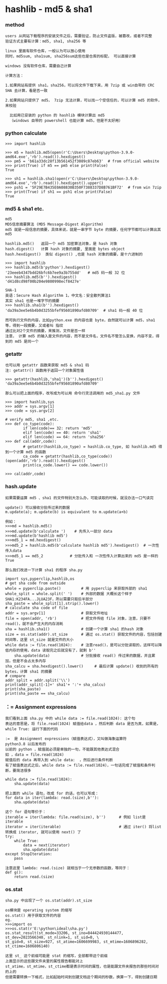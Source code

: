 # hashlib - md5 & sha1

### method

    users 从网站下载程序的安装文件之后，需要验证，防止文件盗版，被篡改，或者不完整    
    验证方式主要有计算：md5, sha1, sha256 等
    
    linux 里面有软件仓库，一般认为可以放心使用
    同时，md5sum, sha1sum, sha256sum这些也是仓库的标配， 可以直接计算
    
    windows 没有软件仓库，需要自己计算
    
    计算方法：
    
    1.如果网站有提供 sha1，sha256，可以将文件下载下来，用 7zip 或 win自带的 CRC SHA 去计算，看是否一致
    
    2.如果网站只提供了 md5， 7zip 无法计算，可以找一个受信任的，可以计算 md5 的软件，来校验
     
      比如用已安装的 python 的 hashlib 模块计算出 md5 
      （windows 自带的 powershell 也能计算 md5，但是不太好用）
    

### python calculate

    >>> import hashlib
    
    >>> m5 = hashlib.md5(open(r'C:\Users\Desktop\python-3.9.0-amd64.exe','rb').read()).hexdigest()
    >>> pm5 = 'b61a33dc28f13b561452f3089c87eb63'  # from official website
    >>> print(True) if m5 == pm5 else print(False)
    True
    
    >>> sh1 = hashlib.sha1(open(r'C:\Users\Desktop\python-3.9.0-amd64.exe','rb').read()).hexdigest().upper()
    >>> psh1 = '5F29E7B435E0A08830B350F7388337D8B761BF72'  # from win 7zip
    >>> print(True) if sh1 == psh1 else print(False)
    True
    
    
### md5 & sha1 etc.
    
    md5
    MD5信息摘要算法 (MD5 Message-Digest Algorithm)    
    md5 就是一段信息的摘要，具体来说，就是一串字节 byte 的摘要，任何字节都可以计算出其 md5
    
    hashlib.md5()   返回一个 md5 加密算法对象，是 hash 对象
    hash.digest()   计算 hash 对象的摘要, 里面是 bytes object
    hash.hexdigest()  类似 digest() ,也是 hash 对象的摘要，是十六进制的
    
    >>> import hashlib
    >>> hashlib.md5(b'python').hexdigest()   
    '23eeeb4347bdd26bfc6b7ee9a3b755dd'   # md5 码一般 32 位
    >>> hashlib.md5(b'').hexdigest()
    'd41d8cd98f00b204e9800998ecf8427e'
    
    SHA-1
    英语：Secure Hash Algorithm 1，中文名：安全散列算法1
    其实 sha1 也是一堆字节的摘要
    >>> hashlib.sha1(b'').hexdigest()
    'da39a3ee5e6b4b0d3255bfef95601890afd80709'  # sha1 码一般 40 位

    而可执行文件的内容，比如python.exe 的内容也是 byte，自然就可以计算 md5，sha1 等，得到一段摘要，又或者叫 指纹
    通过比对2个文件的摘要，来推测，文件是否一样
    注意， 计算 md5 的输入是文件的内容，而不是文件名，文件名不管怎么变换，内容不变，得到的 md5 是同一个
    

### getattr

    也可以用 getattr 函数来获取 md5 & sha1 码
    注: getattr() 函数用于返回一个对象属性值
    
    >>> getattr(hashlib,'sha1')(b'').hexdigest()
    'da39a3ee5e6b4b0d3255bfef95601890afd80709'
    
    那么可以把上面的程序，改写成为可以用 命令行灵活调用的 md5_sha1.py 文件
    
    >>> import hashlib,sys
    >>> addr = sys.argv[1]
    >>> code = sys.argv[2]

    # verify md5, sha1 ,etc.
    >>> def co_type(code):
            if len(code)== 32: return 'md5'
            elif len(code) == 40: return 'sha1'
            elif len(code) == 64: return 'sha256'
    >>> def cal(addr,code):
            # getattr(hashlib,co_type) = hashlib.co_type, 如 hashlib.md5 得到一个计算 md5 的函数
            ca_code = getattr(hashlib,co_type(code))(open(addr,'rb').read()).hexdigest()
            print(ca_code.lower() == code.lower())

    >>> cal(addr,code)
    
### hash.update

    如果需要运算 md5 、sha1 的文件特别大怎么办，可能读取的时候，就没办法一口气读完
    
    update() 可以接收分批传过来的数据
    m.update(a); m.update(b) is equivalent to m.update(a+b)
    
    例如：
    >>>md = hashlib.md5()       
    >>>md.update(b'calculate ')    # 先传入一部分 data
    >>>md.update(b'hashlib md5')
    >>>md5_1 = md.hexdigest()
    >>>md5_2 = hashlib.md5(b'calculate hashlib md5').hexdigest()  # 一次性传入data
    >>>md5_1 == md5_2            # 分批传入和 一次性传入计算出来的 md5 是一样的    
    True
    
    那么我们改进一下计算 sha1 的程序 sha.py
    
    import sys,pyperclip,hashlib,os
    # get sha code from outside
    whole = pyperclip.paste()         # 用 pyperclip 来获取外部的 sha1
    whole_split = whole.split(' ')    # 外部的数据 大概长这个样子 SHA1:K234FA...JLUA23F，所以需要只取后半部分
    sha_paste = whole_split[1].strip().lower()
    # calculate sha code of file
    addr = sys.argv[1]                # 获取文件地址
    file = open(addr, 'rb')           # 把文件传给 file 对象，注意，只要不read()，就不会产生大的内存消耗
    sha = hashlib.sha1()              # 创建一个计算 sha1 的hash 对象
    size = os.stat(addr).st_size      # 通过 os.stat() 获取文件的内容，包括创建时间等，这里 st_size 就是文件的大小
    while data := file.read(1024):    # 注意read()，是可以分批读取的，这样可以降低内存的使用，data 读取完之后就没有了，就剩 b''           
        sha.update(data)              # 分批接收 read() 传过来的数据，并且累加，但是不会占太多内存 
    sha_calcu = sha.hexdigest().lower()     # 最后计算 update() 收到的所有的 bytes，计算 sha1 的摘要
    # compare
    addr_split = addr.split('\\')
    print(addr_split[-1]+' sha1'+ ':'+ sha_calcu)
    print(sha_paste)
    print(sha_paste == sha_calcu)  
    
    
### ：= Assignment expressions
    
    我们看到上面 sha.py 中的 while data := file.read(1024): 这个句
    表达的意思是，将 file.read(1024) 赋值给data ，然后判断 data 是否为真，如果是，while True: 运行下面的代码
        
    :=  是 Assignment expressions（赋值表达式），又叫做海象运算符
    python3.8 以后发布的
    以前的 python ，赋值就必须是单独的一句，不能跟其他表达式混合
    如 ，data = file.read(1024)
    赋值后的 data 再带入到 while data:  ，然后进行条件判断    
    有了赋值表达式之后，while data := file.read(1024)，一句话完成了赋值和条件判断，要简洁很多
        
    while data := file.read(1024):
        sha.update(data)
    
    把上面的 while 语句，改成 for 的话，也可以写成：
    for data in iter(lambda: read.(size),b''):
        sha.update(data)
        
    这个 for 语句等价于：
    iterable = iter(lambda: file.read(size), b'')      # 例如 list是 iterable
    iterator = iter(iterable)                          # 通过 iter() 将list 转换成 iterator, 就可以使用 next() 了
    try:
        while True:
            data = next(iterator)
            sha.update(data)
    except StopIteration:
        pass
        
    注意这里 lambda: read.(size) 就相当于一个无参数的函数，等同于：
    def g():
        return read.(size)
    
    
### os.stat

    sha.py 中出现了一个 os.stat(addr).st_size  
    
    os模块是 operating system 的缩写
    os.stat() 用于获取文件的内容
    eg.
    >>>import os
    >>>os.stat(r'E:\python\ideal\sha.py')
    os.stat_result(st_mode=33206, st_ino=844424930144477, st_dev=2023566340, st_nlink=1, st_uid=0, \
    st_gid=0, st_size=927, st_atime=1606699983, st_mtime=1606896282, st_ctime=1606806140)
    
    这里 st_ 这个前缀可能是 stat 的缩写，全部都带这个前缀
    上面显示的这些跟文件夹里的属性报告都能对上
    st_atime，st_mtime，st_ctime都是表示时间的属性，也是能跟文件夹报告的那些时间对的上的
    但是需要转换一下格式，比如起始时间到创建文档这个期间的秒数，换算一下，得到创建日期

    
    
    
    
    
